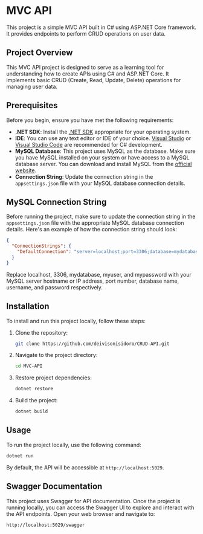 # MVC API

This project is a simple MVC API built in C# using ASP.NET Core framework. It provides endpoints to perform CRUD operations on user data.

## Project Overview

This MVC API project is designed to serve as a learning tool for understanding how to create APIs using C# and ASP.NET Core. It implements basic CRUD (Create, Read, Update, Delete) operations for managing user data.

## Prerequisites

Before you begin, ensure you have met the following requirements:

- **.NET SDK**: Install the [.NET SDK](https://dotnet.microsoft.com/download) appropriate for your operating system.
- **IDE**: You can use any text editor or IDE of your choice. [Visual Studio](https://visualstudio.microsoft.com/) or [Visual Studio Code](https://code.visualstudio.com/) are recommended for C# development.
- **MySQL Database**: This project uses MySQL as the database. Make sure you have MySQL installed on your system or have access to a MySQL database server. You can download and install MySQL from the [official website](https://dev.mysql.com/downloads/).
- **Connection String**: Update the connection string in the `appsettings.json` file with your MySQL database connection details.

## MySQL Connection String

Before running the project, make sure to update the connection string in the `appsettings.json` file with the appropriate MySQL database connection details. Here's an example of how the connection string should look:

```json
{
  "ConnectionStrings": {
    "DefaultConnection": "server=localhost;port=3306;database=mydatabase;user=myuser;password=mypassword;"
  }
}
```
Replace localhost, 3306, mydatabase, myuser, and mypassword with your MySQL server hostname or IP address, port number, database name, username, and password respectively.

## Installation

To install and run this project locally, follow these steps:

1. Clone the repository:

    ```bash
    git clone https://github.com/deivisonisidoro/CRUD-API.git
    ```

2. Navigate to the project directory:

    ```bash
    cd MVC-API
    ```

3. Restore project dependencies:

    ```bash
    dotnet restore
    ```

4. Build the project:

    ```bash
    dotnet build
    ```

## Usage

To run the project locally, use the following command:

```bash
dotnet run
```


By default, the API will be accessible at `http://localhost:5029`.

## Swagger Documentation

This project uses Swagger for API documentation. Once the project is running locally, you can access the Swagger UI to explore and interact with the API endpoints. Open your web browser and navigate to:

```http://localhost:5029/swagger```
